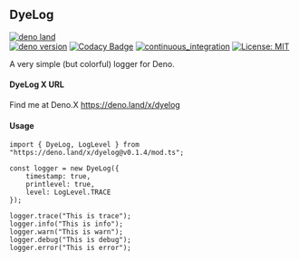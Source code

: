 ## DyeLog

[![deno land](http://img.shields.io/badge/available%20on-deno.land/x-lightgrey.svg?logo=deno&labelColor=darkgreen)](https://deno.land/x/dyelog)\
[![deno version](https://img.shields.io/badge/deno-^1.32-lightgrey?logo=deno)](https://github.com/denoland/deno)
[![Codacy Badge](https://app.codacy.com/project/badge/Grade/653aa45627de4913a7409b2d6bd9cc13)](https://www.codacy.com/gh/guildenstern70/DyeLog/dashboard?utm_source=github.com&utm_medium=referral&utm_content=guildenstern70/DyeLog&utm_campaign=Badge_Grade)
[![continuous_integration](https://github.com/guildenstern70/dyelog/workflows/Deno/badge.svg)](https://github.com/guildenstern70/DyeLog/actions?query=workflow%3ADeno)
[![License: MIT](https://img.shields.io/badge/License-MIT-yellow.svg)](https://opensource.org/licenses/MIT)

A very simple (but colorful) logger for Deno.

#### DyeLog X URL

Find me at Deno.X <https://deno.land/x/dyelog>

#### Usage

    import { DyeLog, LogLevel } from "https://deno.land/x/dyelog@v0.1.4/mod.ts";

    const logger = new DyeLog({
        timestamp: true,
        printlevel: true,
        level: LogLevel.TRACE
    });

    logger.trace("This is trace");
    logger.info("This is info");
    logger.warn("This is warn");
    logger.debug("This is debug");
    logger.error("This is error");

